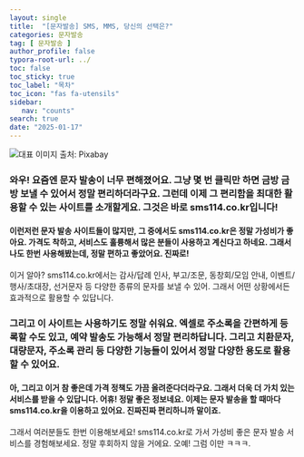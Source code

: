 ```yaml
---
layout: single
title:  "[문자발송] SMS, MMS, 당신의 선택은?"
categories: 문자발송
tag: [ 문자발송 ]
author_profile: false
typora-root-url: ../
toc: false
toc_sticky: true
toc_label: "목차"
toc_icon: "fas fa-utensils"
sidebar:
   nav: "counts"
search: true
date: "2025-01-17"
---
```


![대표 이미지](https://pixabay.com/get/g46be97ae295964a8238f02a2a572991a74ad476f6b1c4f8010c6c7702d127a345b6e91ba414c20d2ebfef0013aec53aa224d3a68b9f710e58f3bd467ad9fc07a_640.jpg) 출처: Pixabay <!-- Markdown 이미지 삽입 -->

### 와우! 요즘엔 문자 발송이 너무 편해졌어요. 그냥 몇 번 클릭만 하면 금방 금방 보낼 수 있어서 정말 편리하더라구요. 그런데 이제 그 편리함을 최대한 활용할 수 있는 사이트를 소개할게요. 그것은 바로 sms114.co.kr입니다! 

#### 이런저런 문자 발송 사이트들이 많지만, 그 중에서도 sms114.co.kr은 정말 가성비가 좋아요. 가격도 착하고, 서비스도 훌륭해서 많은 분들이 사용하고 계신다고 하네요. 그래서 나도 한번 사용해봤는데, 정말 편하고 좋았어요. 진짜로! 

이거 알아? sms114.co.kr에서는 감사/답례 인사, 부고/조문, 동창회/모임 안내, 이벤트/행사/초대장, 선거문자 등 다양한 종류의 문자를 보낼 수 있어. 그래서 어떤 상황에서든 효과적으로 활용할 수 있답니다. 

### 그리고 이 사이트는 사용하기도 정말 쉬워요. 엑셀로 주소록을 간편하게 등록할 수도 있고, 예약 발송도 가능해서 정말 편리하답니다. 그리고 치환문자, 대량문자, 주소록 관리 등 다양한 기능들이 있어서 정말 다양한 용도로 활용할 수 있어요. 

#### 아, 그리고 이거 참 좋은데 가격 정책도 가끔 올려준다더라구요. 그래서 더욱 더 가치 있는 서비스를 받을 수 있답니다. 어휴! 정말 좋은 정보네요. 이제는 문자 발송을 할 때마다 sms114.co.kr을 이용하고 있어요. 진짜진짜 편리하니까 말이죠. 

그래서 여러분들도 한번 이용해보세요! sms114.co.kr로 가서 가성비 좋은 문자 발송 서비스를 경험해보세요. 정말 후회하지 않을 거에요. 오예! 그럼 이만 ㅋㅋㅋ.
